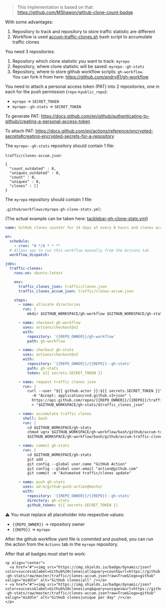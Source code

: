 > This implementation is based on that: https://github.com/MShawon/github-clone-count-badge

With some advantages:

1. Repository to track and repository to store traffic statistic are different
2. Workflow is used [accum-traffic-clones.sh](https://github.com/andry81/gh-workflow/blob/master/bash/github/accum-traffic-clones.sh) bash script to accumulate traffic clones

You need 3 repositories:

1. Repository which clone statistic you want to track: `myrepo`
2. Repository, where clone statistic will be saved: `myrepo--gh-stats`
3. Repository, where to store github workflow scripts: `gh-workflow`.<br>
   You can fork it from here: https://github.com/andry81/gh-workflow

You need to attach a personal access token (PAT) into 2 repositories, one in each for the push permission (`repo`->`public_repo`):

* `myrepo` -> `SECRET_TOKEN`
* `myrepo--gh-stats` -> `SECRET_TOKEN`

To generate PAT: https://docs.github.com/en/github/authenticating-to-github/creating-a-personal-access-token

To attach PAT: https://docs.github.com/en/actions/reference/encrypted-secrets#creating-encrypted-secrets-for-a-repository

The `myrepo--gh-stats` repository should contain 1 file:

`traffic/clones-accum.json`:

```
{
  "count_outdated" : 0,
  "uniques_outdated" : 0,
  "count" : 0,
  "uniques" : 0,
  "clones" : []
}
```

The `myrepo` repository should contain 1 file:

`.github/workflows/myrepo-gh-clone-stats.yml`:

(The actual example can be taken here: [tacklebar-gh-clone-stats.yml](https://github.com/andry81/tacklebar/blob/trunk/.github/workflows/tacklebar-gh-clone-stats.yml))

```yaml
name: GitHub clones counter for 14 days at every 8 hours and clones accumulator

on:
  schedule:
    - cron: "0 */8 * * *"
  # Allows you to run this workflow manually from the Actions tab
  workflow_dispatch:

jobs:
  traffic-clones:
    runs-on: ubuntu-latest

    env:
      traffic_clones_json: traffic/clones.json
      traffic_clones_accum_json: traffic/clones-accum.json

    steps:
      - name: allocate directories
        run: |
          mkdir $GITHUB_WORKSPACE/gh-workflow $GITHUB_WORKSPACE/gh-stats

      - name: checkout gh-workflow
        uses: actions/checkout@v2
        with:
          repository: '{{REPO_OWNER}}/gh-workflow'
          path: gh-workflow

      - name: checkout gh-stats
        uses: actions/checkout@v2
        with:
          repository: '{{REPO_OWNER}}/{{REPO}}--gh-stats'
          path: gh-stats
          token: ${{ secrets.SECRET_TOKEN }}

      - name: request traffic clones json
        run: |
          curl --user "${{ github.actor }}:${{ secrets.SECRET_TOKEN }}" \
            -H "Accept: application/vnd.github.v3+json" \
            https://api.github.com/repos/{{REPO_OWNER}}/{{REPO}}/traffic/clones \
            > "$GITHUB_WORKSPACE/gh-stats/$traffic_clones_json"

      - name: accumulate traffic clones
        shell: bash
        run: |
          cd $GITHUB_WORKSPACE/gh-stats
          chmod ug+x $GITHUB_WORKSPACE/gh-workflow/bash/github/accum-traffic-clones.sh
          $GITHUB_WORKSPACE/gh-workflow/bash/github/accum-traffic-clones.sh

      - name: commit gh-stats
        run: |
          cd $GITHUB_WORKSPACE/gh-stats
          git add .
          git config --global user.name "GitHub Action"
          git config --global user.email "action@github.com"
          git commit -m "Automated traffic/clones update"

      - name: push gh-stats
        uses: ad-m/github-push-action@master
        with:
          repository: '{{REPO_OWNER}}/{{REPO}}--gh-stats'
          directory: gh-stats
          github_token: ${{ secrets.SECRET_TOKEN }}
```

:warning: You must replace all placeholder into respective values:

* `{{REPO_OWNER}}` -> repository owner
* `{{REPO}}` -> `myrepo`

After the github workflow yaml file is commited and pushed, you can run the action from the `Actions` tab in the `myrepo` repository.

After that all badges must start to work:

```
<p align="center">
  <a href="#"><img src="https://img.shields.io/badge/dynamic/json?color=success&label=Github%20clones|all&query=count&url=https://github.com/{{REPO_OWNER}}/{{REPO}}--gh-stats/raw/master/traffic/clones-accum.json?raw=True&logo=github" valign="middle" alt="GitHub clones|all" /></a>
• <a href="#"><img src="https://img.shields.io/badge/dynamic/json?color=success&label=Github%20clones|unq&query=uniques&url=https://github.com/{{REPO_OWNER}}/{{REPO}}--gh-stats/raw/master/traffic/clones-accum.json?raw=True&logo=github" valign="middle" alt="GitHub clones|unique per day" /></a>
</p>
```

